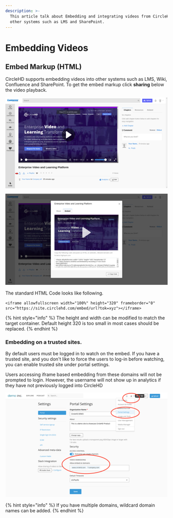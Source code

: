 ```yaml
---
description: >-
  This article talk about Embedding and integrating videos from CircleHD to
  other systems such as LMS and SharePoint.
---
```


# Embedding Videos

## Embed Markup \(HTML\)

CircleHD supports embedding videos into other systems such as LMS, Wiki, Confluence and SharePoint. To get the embed markup click **sharing** below the video playback. 

![](../.gitbook/assets/share3.png)

![](../.gitbook/assets/share2.png)

  
The standard HTML Code looks like following.

```markup
<iframe allowfullscreen width="100%" height="320" frameborder="0" 
src="https://site.circlehd.com/embed/url?tok=xyz"></iframe>
```

{% hint style="info" %}
 The height and width can be modified to match the target container. Default height 320 is too small in most cases should be replaced.
{% endhint %}

### Embedding on a trusted sites.

By default users must be logged in to watch on the embed. If you have a trusted site, and you don't like to force the users to log-in before watching, you can enable trusted site under portal settings.

Users accessing iframe based embedding from these domains will not be prompted to login. However, the username will not show up in analytics if they have not previously logged into CircleHD

![](../.gitbook/assets/secure-embed.png)

{% hint style="info" %}
If you have multiple domains, wildcard domain names can be added.
{% endhint %}

